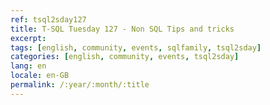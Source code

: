 ```yaml
---
ref: tsql2sday127
title: T-SQL Tuesday 127 - Non SQL Tips and tricks
excerpt: 
tags: [english, community, events, sqlfamily, tsql2sday]
categories: [english, community, events, tsql2sday]
lang: en
locale: en-GB
permalink: /:year/:month/:title
---
```


